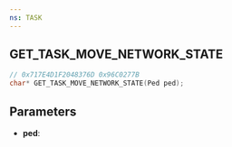 ```yaml
---
ns: TASK
---
```

## GET_TASK_MOVE_NETWORK_STATE

```c
// 0x717E4D1F2048376D 0x96C0277B
char* GET_TASK_MOVE_NETWORK_STATE(Ped ped);
```

## Parameters
* **ped**:
